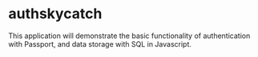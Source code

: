 # authskycatch
This application will demonstrate the basic functionality of authentication with Passport, and data storage with SQL in Javascript. 
